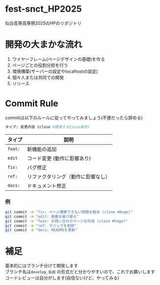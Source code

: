 # fest-snct_HP2025
仙台高専高専祭2025のHPのリポジトリ

# 開発の大まかな流れ
1. ワイヤーフレーム(ページデザインの基礎)を作る
2. ページごとの役割分担を行う
3. 環境構築(サーバーの設定やlocalhostの設定)
4. 個々人または共同での開発
5. リリース

# Commit Rule
commitは以下のルールに従ってやってみましょう(不便だったら辞める)
```bash
タイプ: 変更内容 (close #関連するIssue番号)
```    
| タイプ     | 説明                                   
|------------|--------------------------------------|
| `feat:`    | 新機能の追加                         | 
| `edit`     | コード変更 (動作に影響あり)            |
| `fix:`     | バグ修正                             | 
| `ref:`     | リファクタリング（動作に影響なし）     | 
| `docs:`    | ドキュメント修正                     | 

### 例
```bash
git commit -m "fix: ページ遷移できない問題を解決 (close #hoge)"
git commit -m "edit: 画像を張り替え"
git commit -m "feat: お問い合わせページを作成 (close #hoge)"
git commit -m "ref: デバッグを削除"
git commit -m "docs: READMEを更新"
```

# 補足
基本的にはブランチ分けて開発します  
ブランチ名は`develop_名前` の形式だと分かりやすいので、これでお願いします  
コードレビューは自分がします(自信ないけど、やってみる)

